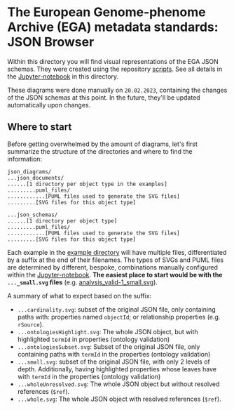 # The European Genome-phenome Archive (EGA) metadata standards: JSON Browser

Within this directory you will find visual representations of the EGA JSON schemas. They were created using the repository [scripts](../.github/scripts/). See all details in the [Jupyter-notebook](./creating_schemas.ipynb) in this directory.

These diagrams were done manually on ``20.02.2023``, containing the changes of the JSON schemas at this point. In the future, they'll be updated automatically upon changes.

## Where to start

Before getting overwhelmed by the amount of diagrams, let's first summarize the structure of the directories and where to find the information:

````
json_diagrams/
...json_documents/
......[1 directory per object type in the examples]
.........puml_files/
............[PUML files used to generate the SVG files]
.........[SVG files for this object type]

...json_schemas/
......[1 directory per object type]
.........puml_files/
............[PUML files used to generate the SVG files]
.........[SVG files for this object type]
````

Each example in the [example directory](../../examples/json_validation_tests/) will have multiple files, differentiated by a suffix at the end of their filenames. The types of SVGs and PUML files are determined by different, bespoke, combinations manually configured within the [Jupyter-notebook](./creating_schemas.ipynb). **The easiest place to start would be with the ``..._small.svg`` files** (e.g. [analysis_valid-1_small.svg](json_documents/analysis/analysis_valid-1_small.svg)).

A summary of what to expect based on the suffix:
- ``...cardinality.svg``: subset of the original JSON file, only containing paths with: properties named ``objectId``; or relationship properties (e.g. ``rSource``).
- ``...ontologiesHighlight.svg``: The whole JSON object, but with highlighted ``termId`` in properties (ontology validation)
- ``...ontologiesSubset.svg``: Subset of the original JSON file, only containing paths with ``termId`` in the properties (ontology validation) 
- ``...small.svg``: subset of the original JSON file, with only 2 levels of depth. Additionally, having highlighted properties whose leaves have with ``termId`` in the properties (ontology validation)
- ``...wholeUnresolved.svg``: The whole JSON object but without resolved references (``$ref``).
- ``...whole.svg``: The whole JSON object with resolved references (``$ref``).